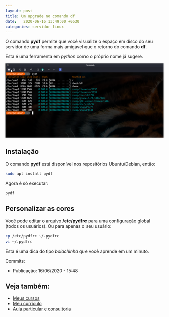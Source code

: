 ```yaml
---
layout: post
title: Um upgrade no comando df
date:   2020-06-16 13:49:00 +0530
categories: servidor linux
---
```


O comando **pydf** permite que você visualize o espaço em disco do seu servidor de uma forma mais amigável que o retorno do comando **df**.

Esta é uma ferramenta em *python* como o próprio nome já sugere. 
<!-- more -->

![pydf](/images/pydf.png)

## Instalação

O comando **pydf** está disponível nos repositórios Ubuntu/Debian, então:

```bash
sudo apt install pydf
```

Agora é só executar:

```bash
pydf
```
## Personalizar as cores
Você pode editar o arquivo **/etc/pydfrc** para uma configuração global (todos os usuários). Ou para apenas o seu usuário:

```bash
cp /etc/pydfrc ~/.pydfrc
vi ~/.pydfrc
```

Esta é uma dica do tipo *bolachinha* que você aprende em um minuto. 

Commits:
- Publicação: 16/06/2020 - 15:48


## Veja também:
- [Meus cursos](https://profjulianoramos.github.io/cursos/)
- [Meu currículo](https://profjulianoramos.github.io/curriculo/)
- [Aula particular e consultoria](https://profjulianoramos.github.io/consultoria/)